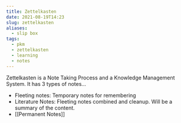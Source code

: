 ```yaml
---
title: Zettelkasten
date: 2021-08-19T14:23
slug: zettelkasten
aliases:
  - slip box
tags:
  - pkm
  - zettelkasten
  - learning
  - notes
---
```


Zettelkasten is a Note Taking Process and a Knowledge Management System. It has 3 types of notes…

- Fleeting notes: Temporary notes for remembering
- Literature Notes: Fleeting notes combined and cleanup. Will be a summary of the content.
- [[Permanent Notes]]

